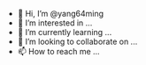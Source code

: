 - 👋 Hi, I’m @yang64ming
- 👀 I’m interested in ...
- 🌱 I’m currently learning ...
- 💞️ I’m looking to collaborate on ...
- 📫 How to reach me ...

<!---
yang64ming/yang64ming is a ✨ special ✨ repository because its `README.md` (this file) appears on your GitHub profile.
You can click the Preview link to take a look at your changes.
--->
